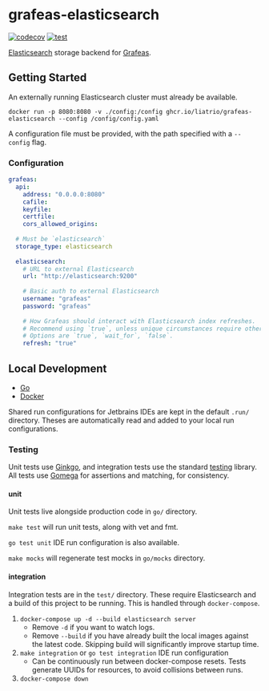 # grafeas-elasticsearch

[![codecov](https://codecov.io/gh/liatrio/grafeas-elasticsearch/branch/main/graph/badge.svg)](https://codecov.io/gh/liatrio/grafeas-elasticsearch)
[![test](https://github.com/liatrio/grafeas-elasticsearch/workflows/test/badge.svg?branch=main)](https://github.com/liatrio/grafeas-elasticsearch/actions?query=workflow%3Atest+branch%3Amain)

[Elasticsearch](https://www.elastic.co/elasticsearch/) storage backend for [Grafeas](https://grafeas.io/).

## Getting Started

An externally running Elasticsearch cluster must already be available.

`docker run -p 8080:8080 -v ./config:/config ghcr.io/liatrio/grafeas-elasticsearch --config /config/config.yaml`

A configuration file must be provided, with the path specified with a `--config` flag.

### Configuration

```yaml
grafeas:
  api:
    address: "0.0.0.0:8080"
    cafile:
    keyfile:
    certfile:
    cors_allowed_origins:
  
  # Must be `elasticsearch`
  storage_type: elasticsearch
  
  elasticsearch:
    # URL to external Elasticsearch
    url: "http://elasticsearch:9200"
    
    # Basic auth to external Elasticsearch
    username: "grafeas"
    password: "grafeas"
    
    # How Grafeas should interact with Elasticsearch index refreshes.
    # Recommend using `true`, unless unique circumstances require otherwise.
    # Options are `true`, `wait_for`, `false`.
    refresh: "true"
```

## Local Development

- [Go](https://golang.org/)
- [Docker](https://www.docker.com/get-started)

Shared run configurations for Jetbrains IDEs are kept in the default `.run/` directory.
Theses are automatically read and added to your local run configurations.

### Testing

Unit tests use [Ginkgo](http://onsi.github.io/ginkgo/), and integration tests use the standard [testing](https://golang.org/pkg/testing/) library.
All tests use [Gomega](https://onsi.github.io/gomega/) for assertions and matching, for consistency.

#### unit

Unit tests live alongside production code in `go/` directory.

`make test` will run unit tests, along with vet and fmt.

`go test unit` IDE run configuration is also available. 

`make mocks` will regenerate test mocks in `go/mocks` directory.

#### integration

Integration tests are in the `test/` directory.
These require Elasticsearch and a build of this project to be running.
This is handled through `docker-compose`.

1. `docker-compose up -d --build elasticsearch server`
    - Remove `-d` if you want to watch logs.
    - Remove `--build` if you have already built the local images against the latest code.
   Skipping build will significantly improve startup time.
1. `make integration` or `go test integration` IDE run configuration
   - Can be continuously run between docker-compose resets.
   Tests generate UUIDs for resources, to avoid collisions between runs.
1. `docker-compose down`
